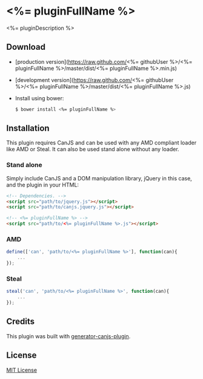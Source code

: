 # <%= pluginFullName %>

<%= pluginDescription %>

## Download

- [production version](https://raw.github.com/<%= githubUser %>/<%= pluginFullName %>/master/dist/<%= pluginFullName %>.min.js)
- [development version](https://raw.github.com/<%= githubUser %>/<%= pluginFullName %>/master/dist/<%= pluginFullName %>.js)
- Install using bower:

	```bash
	$ bower install <%= pluginFullName %>
	```

## Installation

This plugin requires CanJS and can be used with any AMD compliant loader like AMD or Steal. It can also be used stand alone without any loader.

### Stand alone

Simply include CanJS and a DOM manipulation library, jQuery in this case, and the plugin in your HTML:

```html
<!-- Dependencies. -->
<script src="path/to/jquery.js"></script>
<script src="path/to/canjs.jquery.js"></script>

<!-- <%= pluginFullName %> -->
<script src="path/to/<%= pluginFullName %>.js"></script>
```

### AMD

```js
define(['can', 'path/to/<%= pluginFullName %>'], function(can){
	...
});
```

### Steal

```js
steal('can', 'path/to/<%= pluginFullName %>', function(can){
	...
});
```

## Credits

This plugin was built with [generator-canjs-plugin](https://github.com/ccummings/generator-canjs-plugin).

## License

[MIT License](http://en.wikipedia.org/wiki/MIT_License)